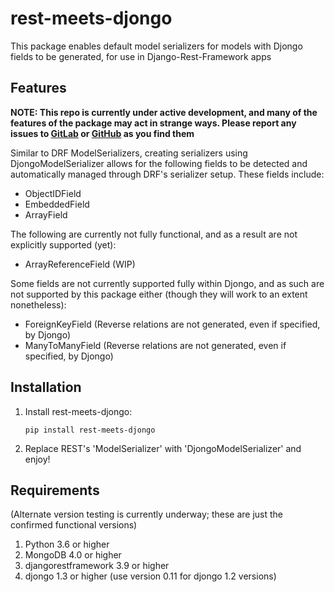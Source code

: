 rest-meets-djongo
===
This package enables default model serializers for models with Djongo 
fields to be generated, for use in Django-Rest-Framework apps

## Features
**NOTE: This repo is currently under active development, and many of the
features of the package may act in strange ways. Please report any issues 
to [GitLab](https://gitlab.com/SomeoneInParticular/rest_meets_djongo/issues) 
or [GitHub](https://github.com/SomeoneInParticular/rest_meets_djongo/issues) 
as you find them**

Similar to DRF ModelSerializers, creating serializers using 
DjongoModelSerializer allows for the following fields to be detected and 
automatically managed through DRF's serializer setup. These fields 
include:
* ObjectIDField
* EmbeddedField
* ArrayField

The following are currently not fully functional, and as a result are 
not explicitly supported (yet):
* ArrayReferenceField (WIP)

Some fields are not currently supported fully within Djongo, and as 
such are not supported by this package either (though they will work
to an extent nonetheless):
* ForeignKeyField (Reverse relations are not generated, even if specified, 
by Djongo)
* ManyToManyField (Reverse relations are not generated, even if specified, 
by Djongo)

## Installation
<ol><li>
Install rest-meets-djongo:

```
pip install rest-meets-djongo
```

</li><li>
Replace REST's 'ModelSerializer' with 'DjongoModelSerializer' and enjoy!
</li></ol>

## Requirements
(Alternate version testing is currently underway; these are just the 
confirmed functional versions)

1. Python 3.6 or higher
2. MongoDB 4.0 or higher
3. djangorestframework 3.9 or higher
4. djongo 1.3 or higher (use version 0.11 for djongo 1.2 versions)
